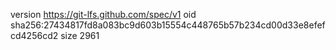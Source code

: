 version https://git-lfs.github.com/spec/v1
oid sha256:27434817fd8a083bc9d603b15554c448765b57b234cd00d33e8efefcd4256cd2
size 2961
